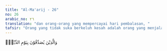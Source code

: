 ```yaml
---
title: "Al-Ma'arij - 26"
no: 26
arabic_no: ٢٦
translation: "dan orang-orang yang mempercayai hari pembalasan, "
tafsir: "Orang yang tidak suka berkeluh kesah adalah orang yang menjalankan salat dan menunaikan zakat. Merekalah yang percaya adanya hari kiamat, adanya hidup setelah mati, dan waktu ditimbang semua amal perbuatan yang telah dikerjakan selama hidup di dunia. Amal baik dibalas dengan surga, sedangkan perbuatan jahat, yang tidak diridai Allah akan dibalas dengan neraka.\n\nOrang yang percaya akan adanya hari akhirat sangat yakin bahwa mereka pada hari itu akan mendapat pahala iman dan amal yang telah mereka lakukan selama hidup di dunia. Mereka percaya bahwa hidup di akhiratlah hidup yang sebenarnya; sedangkan hidup di dunia hanyalah hidup sementara, untuk mempersiapkan diri bagi hidup di akhirat itu. Oleh karena itu, segala macam cobaan yang datang kepada mereka selama di dunia, dihadapi dengan tabah dan sabar. Mereka tidak pernah berkeluh-kesah, bagaimana pun cobaan yang diderita. Mereka tidak pula akan kikir untuk menolong sesamanya yang hidup dalam kepapaan dan penderitaan.\n\nTelah menjadi dasar bagi kebahagiaan hidup manusia ialah bahwa usahanya menghindarkan diri dari bahaya dan kemudaratan selalu lebih besar dan lebih didahulukan daripada usahanya untuk memperoleh kebahagiaan dan kemanfaatan. Akan tetapi, manusia dalam kehidupannya sehari-hari kadang-kadang lupa atau lalai terhadap dasar ini. Dia kadang-kadang cepat terpukau oleh sesuatu yang kelihatannya akan mendatangkan kebaikan atau memberi manfaat baginya. Maka dikerjakanlah sesuatu itu dengan tidak memperhitungkan atau mempertimbangkan kemudaratan yang akan ditimbulkannya. Akibatnya ia menderita dan sengsara. Itulah hukuman dan azab dari Tuhan atas kelalaian itu.\n\nAda kaidah Usul Fikih yang berbunyi:\n\nMenolak kemudaratan itu didahulukan daripada mengambil maslahat."
---
```


وَالَّذِيْنَ يُصَدِّقُوْنَ بِيَوْمِ الدِّيْنِۖ
